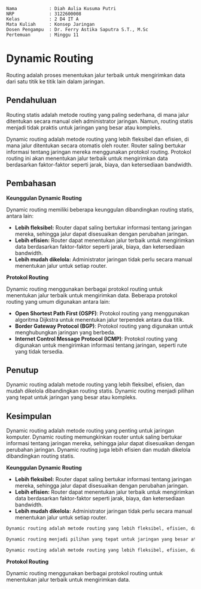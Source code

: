     Nama            : Diah Aulia Kusuma Putri
    NRP             : 3122600008
    Kelas           : 2 D4 IT A
    Mata Kuliah     : Konsep Jaringan
    Dosen Pengampu  : Dr. Ferry Astika Saputra S.T., M.Sc
    Pertemuan       : Minggu 11

# Dynamic Routing

Routing adalah proses menentukan jalur terbaik untuk mengirimkan data dari satu titik ke titik lain dalam jaringan.

## Pendahuluan

Routing statis adalah metode routing yang paling sederhana, di mana jalur ditentukan secara manual oleh administrator jaringan. Namun, routing statis menjadi tidak praktis untuk jaringan yang besar atau kompleks.

Dynamic routing adalah metode routing yang lebih fleksibel dan efisien, di mana jalur ditentukan secara otomatis oleh router. Router saling bertukar informasi tentang jaringan mereka menggunakan protokol routing. Protokol routing ini akan menentukan jalur terbaik untuk mengirimkan data berdasarkan faktor-faktor seperti jarak, biaya, dan ketersediaan bandwidth.

## Pembahasan

**Keunggulan Dynamic Routing**

Dynamic routing memiliki beberapa keunggulan dibandingkan routing statis, antara lain:

- **Lebih fleksibel:** Router dapat saling bertukar informasi tentang jaringan mereka, sehingga jalur dapat disesuaikan dengan perubahan jaringan.
- **Lebih efisien:** Router dapat menentukan jalur terbaik untuk mengirimkan data berdasarkan faktor-faktor seperti jarak, biaya, dan ketersediaan bandwidth.
- **Lebih mudah dikelola:** Administrator jaringan tidak perlu secara manual menentukan jalur untuk setiap router.

**Protokol Routing**

Dynamic routing menggunakan berbagai protokol routing untuk menentukan jalur terbaik untuk mengirimkan data. Beberapa protokol routing yang umum digunakan antara lain:

- **Open Shortest Path First (OSPF)**: Protokol routing yang menggunakan algoritma Dijkstra untuk menentukan jalur terpendek antara dua titik.
- **Border Gateway Protocol (BGP)**: Protokol routing yang digunakan untuk menghubungkan jaringan yang berbeda.
- **Internet Control Message Protocol (ICMP)**: Protokol routing yang digunakan untuk mengirimkan informasi tentang jaringan, seperti rute yang tidak tersedia.

## Penutup

Dynamic routing adalah metode routing yang lebih fleksibel, efisien, dan mudah dikelola dibandingkan routing statis. Dynamic routing menjadi pilihan yang tepat untuk jaringan yang besar atau kompleks.

## Kesimpulan

Dynamic routing adalah metode routing yang penting untuk jaringan komputer. Dynamic routing memungkinkan router untuk saling bertukar informasi tentang jaringan mereka, sehingga jalur dapat disesuaikan dengan perubahan jaringan. Dynamic routing juga lebih efisien dan mudah dikelola dibandingkan routing statis.

**Keunggulan Dynamic Routing**

- **Lebih fleksibel:** Router dapat saling bertukar informasi tentang jaringan mereka, sehingga jalur dapat disesuaikan dengan perubahan jaringan.
- **Lebih efisien:** Router dapat menentukan jalur terbaik untuk mengirimkan data berdasarkan faktor-faktor seperti jarak, biaya, dan ketersediaan bandwidth.
- **Lebih mudah dikelola:** Administrator jaringan tidak perlu secara manual menentukan jalur untuk setiap router.

```markdown
Dynamic routing adalah metode routing yang lebih fleksibel, efisien, dan mudah dikelola dibandingkan routing statis.

Dynamic routing menjadi pilihan yang tepat untuk jaringan yang besar atau kompleks.

Dynamic routing adalah metode routing yang lebih fleksibel, efisien, dan mudah dikelola dibandingkan routing statis.
```

**Protokol Routing**

Dynamic routing menggunakan berbagai protokol routing untuk menentukan jalur terbaik untuk mengirimkan data.
